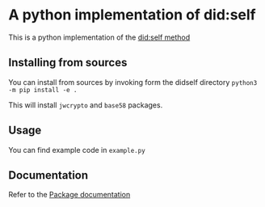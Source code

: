 # A python implementation of did:self
This is a python implementation of the [did:self method](https://github.com/mmlab-aueb/did-self)

## Installing from sources
You can install from sources by invoking form the didself directory
`python3 -m pip install -e .`

This will install `jwcrypto` and `base58` packages. 

## Usage
You can find example code in `example.py`

## Documentation
Refer to the [Package documentation](didself/README.md)

